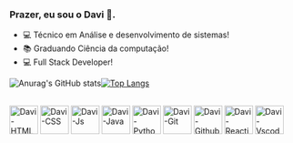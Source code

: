 ### Prazer, eu sou o Davi 🫶.



- 💻 Técnico em Análise e desenvolvimento de sistemas!
- 📚 Graduando Ciência da computação!
- 💻 Full Stack Developer!

![Anurag's GitHub stats](https://github-readme-stats.vercel.app/api?username=DaviMauricio&show_icons=true&theme=radical)[![Top Langs](https://github-readme-stats.vercel.app/api/top-langs/?username=DaviMauricio&layout=compact&theme=radical)](https://github.com/anuraghazra/github-readme-stats)


<div style="display: inline_block"><br>
  <img align="center" alt="Davi-HTML" height="50" width="50"src="https://cdn.jsdelivr.net/gh/devicons/devicon/icons/html5/html5-original.svg"/>
  <img align="center" alt="Davi-CSS" height="50" width="50" src="https://cdn.jsdelivr.net/gh/devicons/devicon/icons/css3/css3-original.svg" />
  <img align="center" alt="Davi-Js" height="50" width="50" src="https://cdn.jsdelivr.net/gh/devicons/devicon/icons/javascript/javascript-original.svg" />
  <img align="center" alt="Davi-Java" height="50" width="50" src="https://cdn.jsdelivr.net/gh/devicons/devicon/icons/java/java-original.svg" />
  <img align="center" alt="Davi-Python" height="50" width="50" src="https://cdn.jsdelivr.net/gh/devicons/devicon/icons/python/python-original.svg" />
  <img align="center" alt="Davi-Git" height="50" width="50" src="https://cdn.jsdelivr.net/gh/devicons/devicon/icons/git/git-original.svg" />
  <img align="center" alt="Davi-Github" height="50" width="50" src="https://cdn.jsdelivr.net/gh/devicons/devicon/icons/github/github-original.svg" />
  <img align="center" alt="Davi-Reactjs" height="50" width="50"src="https://cdn.jsdelivr.net/gh/devicons/devicon/icons/react/react-original.svg" />
  <img align="center" alt="Davi-Vscode" height="50" width="50" src="https://cdn.jsdelivr.net/gh/devicons/devicon/icons/vscode/vscode-original.svg" />
                                                             
</div>

